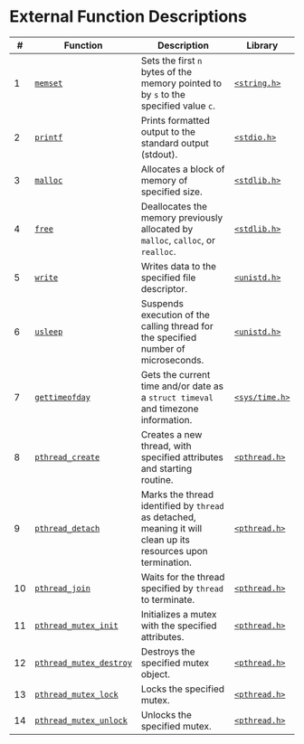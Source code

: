 # External Function Descriptions

| # | Function                                       | Description                                                                                                   | Library                                                        |
|---|------------------------------------------------|---------------------------------------------------------------------------------------------------------------|----------------------------------------------------------------|
| 1 | [`memset`](https://www.cplusplus.com/reference/cstring/memset/)                        | Sets the first `n` bytes of the memory pointed to by `s` to the specified value `c`.                          | [`<string.h>`](https://www.tutorialspoint.com/c_standard_library/string_h.htm) |
| 2 | [`printf`](https://www.cplusplus.com/reference/cstdio/printf/)                          | Prints formatted output to the standard output (stdout).                                                      | [`<stdio.h>`](https://www.cplusplus.com/reference/cstdio/)       |
| 3 | [`malloc`](https://www.cplusplus.com/reference/cstdlib/malloc/)                          | Allocates a block of memory of specified size.                                                                | [`<stdlib.h>`](https://www.cplusplus.com/reference/cstdlib/)      |
| 4 | [`free`](https://www.cplusplus.com/reference/cstdlib/free/)                            | Deallocates the memory previously allocated by `malloc`, `calloc`, or `realloc`.                              | [`<stdlib.h>`](https://www.cplusplus.com/reference/cstdlib/)      |
| 5 | [`write`](https://www.cplusplus.com/reference/unistd/write/)                           | Writes data to the specified file descriptor.                                                                 | [`<unistd.h>`](https://pubs.opengroup.org/onlinepubs/7908799/xsh/unistd.h.html)     |
| 6 | [`usleep`](https://www.cplusplus.com/reference/unistd/usleep/)                         | Suspends execution of the calling thread for the specified number of microseconds.                           | [`<unistd.h>`](https://pubs.opengroup.org/onlinepubs/7908799/xsh/unistd.h.html)     |
| 7 | [`gettimeofday`](https://www.cplusplus.com/reference/sys-time.h/gettimeofday/)         | Gets the current time and/or date as a `struct timeval` and timezone information.                            | [`<sys/time.h>`](https://www.cplusplus.com/reference/sys-time.h/) |
| 8 | [`pthread_create`](https://pubs.opengroup.org/onlinepubs/7908799/xsh/pthread_create.html)             | Creates a new thread, with specified attributes and starting routine.                                          | [`<pthread.h>`](https://pubs.opengroup.org/onlinepubs/7908799/xsh/pthread.h.html) |
| 9 | [`pthread_detach`](https://pubs.opengroup.org/onlinepubs/7908799/xsh/pthread_detach.html)             | Marks the thread identified by `thread` as detached, meaning it will clean up its resources upon termination. | [`<pthread.h>`](https://pubs.opengroup.org/onlinepubs/7908799/xsh/pthread.h.html) |
|10 | [`pthread_join`](https://pubs.opengroup.org/onlinepubs/7908799/xsh/pthread_join.html)               | Waits for the thread specified by `thread` to terminate.                                                        | [`<pthread.h>`](https://pubs.opengroup.org/onlinepubs/7908799/xsh/pthread.h.html) |
|11 | [`pthread_mutex_init`](https://pubs.opengroup.org/onlinepubs/7908799/xsh/pthread_mutex_init.html)         | Initializes a mutex with the specified attributes.                                                               | [`<pthread.h>`](https://pubs.opengroup.org/onlinepubs/7908799/xsh/pthread.h.html) |
|12 | [`pthread_mutex_destroy`](https://pubs.opengroup.org/onlinepubs/7908799/xsh/pthread_mutex_destroy.html)     | Destroys the specified mutex object.                                                                           | [`<pthread.h>`](https://pubs.opengroup.org/onlinepubs/7908799/xsh/pthread.h.html) |
|13 | [`pthread_mutex_lock`](https://pubs.opengroup.org/onlinepubs/7908799/xsh/pthread_mutex_lock.html)           | Locks the specified mutex.                                                                                    | [`<pthread.h>`](https://pubs.opengroup.org/onlinepubs/7908799/xsh/pthread.h.html) |
|14 | [`pthread_mutex_unlock`](https://pubs.opengroup.org/onlinepubs/7908799/xsh/pthread_mutex_unlock.html)         | Unlocks the specified mutex.                                                                                  | [`<pthread.h>`](https://pubs.opengroup.org/onlinepubs/7908799/xsh/pthread.h.html) |
